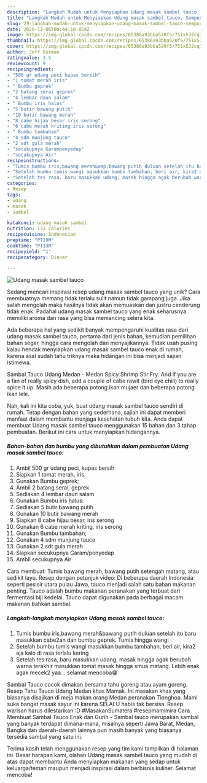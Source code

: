 ```yaml
---
description: "Langkah Mudah untuk Menyiapkan Udang masak sambel tauco, Sempurna"
title: "Langkah Mudah untuk Menyiapkan Udang masak sambel tauco, Sempurna"
slug: 29-langkah-mudah-untuk-menyiapkan-udang-masak-sambel-tauco-sempurna
date: 2020-11-06T00:44:18.854Z
image: https://img-global.cpcdn.com/recipes/65386a93bba520f5/751x532cq70/udang-masak-sambel-tauco-foto-resep-utama.jpg
thumbnail: https://img-global.cpcdn.com/recipes/65386a93bba520f5/751x532cq70/udang-masak-sambel-tauco-foto-resep-utama.jpg
cover: https://img-global.cpcdn.com/recipes/65386a93bba520f5/751x532cq70/udang-masak-sambel-tauco-foto-resep-utama.jpg
author: Jeff Guzman
ratingvalue: 3.5
reviewcount: 9
recipeingredient:
- "500 gr udang peci kupas bersih"
- "1 tomat merah iris"
- " Bumbu geprek"
- "2 batang serai geprek"
- "4 lembar daun salam"
- " Bumbu iris halus"
- "5 butir bawang putih"
- "10 butir bawang merah"
- "8 cabe hijau besar iris serong"
- "6 cabe merah kriting iris serong"
- " Bumbu tambahan"
- "4 sdm munjung tauco"
- "2 sdt gula merah"
- "secukupnya Garampenyedap"
- "secukupnya Air"
recipeinstructions:
- "Tumis bumbu iris,bawang merah&amp;bawang putih duluan setelah itu baru masukkan cabe2an dan bumbu geprek. Tumis hingga wangi"
- "Setelah bumbu tumis wangi masukkan bumbu tambahan, beri air, kira2 aja kalo di rasa terlalu kering"
- "Setelah tes rasa, baru masukkan udang, masak hingga agak berubah warna terakhir masukkan tomat masak hingga smua matang. Lebih enak agak mecek2 yaa... selamat mencoba😁"
categories:
- Resep
tags:
- udang
- masak
- sambel

katakunci: udang masak sambel 
nutrition: 133 calories
recipecuisine: Indonesian
preptime: "PT19M"
cooktime: "PT33M"
recipeyield: "1"
recipecategory: Dinner

---
```



![Udang masak sambel tauco](https://img-global.cpcdn.com/recipes/65386a93bba520f5/751x532cq70/udang-masak-sambel-tauco-foto-resep-utama.jpg)

Sedang mencari inspirasi resep udang masak sambel tauco yang unik? Cara membuatnya memang tidak terlalu sulit namun tidak gampang juga. Jika salah mengolah maka hasilnya tidak akan memuaskan dan justru cenderung tidak enak. Padahal udang masak sambel tauco yang enak seharusnya memiliki aroma dan rasa yang bisa memancing selera kita.

Ada beberapa hal yang sedikit banyak mempengaruhi kualitas rasa dari udang masak sambel tauco, pertama dari jenis bahan, kemudian pemilihan bahan segar, hingga cara mengolah dan menyajikannya. Tidak usah pusing kalau hendak menyiapkan udang masak sambel tauco enak di rumah, karena asal sudah tahu triknya maka hidangan ini bisa menjadi sajian istimewa.

Sambal Tauco Udang Medan - Medan Spicy Shrimp Stir Fry. And if you are a fan of really spicy dish, add a couple of cabe rawit (bird eye chili) to really spice it up. Masih ada beberapa potong ikan mujaer dan beberapa potong ikan lele.


Nah, kali ini kita coba, yuk, buat udang masak sambel tauco sendiri di rumah. Tetap dengan bahan yang sederhana, sajian ini dapat memberi manfaat dalam membantu menjaga kesehatan tubuh kita. Anda dapat membuat Udang masak sambel tauco menggunakan 15 bahan dan 3 tahap pembuatan. Berikut ini cara untuk menyiapkan hidangannya.

<!--inarticleads1-->

##### Bahan-bahan dan bumbu yang dibutuhkan dalam pembuatan Udang masak sambel tauco:

1. Ambil 500 gr udang peci, kupas bersih
1. Siapkan 1 tomat merah, iris
1. Gunakan  Bumbu geprek;
1. Ambil 2 batang serai, geprek
1. Sediakan 4 lembar daun salam
1. Gunakan  Bumbu iris halus:
1. Sediakan 5 butir bawang putih
1. Gunakan 10 butir bawang merah
1. Siapkan 8 cabe hijau besar, iris serong
1. Gunakan 6 cabe merah kriting, iris serong
1. Gunakan  Bumbu tambahan;
1. Gunakan 4 sdm munjung tauco
1. Gunakan 2 sdt gula merah
1. Siapkan secukupnya Garam/penyedap
1. Ambil secukupnya Air


Cara membuat: Tumis bawang merah, bawang putih setengah matang, atau sedikit layu. Resep dengan petunjuk video: Di beberapa daerah Indonesia seperti pesisir utara pulau Jawa, tauco menjadi salah satu bahan makanan penting. Tauco adalah bumbu makanan peranakan yang terbuat dari fermentasi biji kedelai. Tauco dapat digunakan pada berbagai macam makanan bahkan sambal. 

<!--inarticleads2-->

##### Langkah-langkah menyiapkan Udang masak sambel tauco:

1. Tumis bumbu iris,bawang merah&amp;bawang putih duluan setelah itu baru masukkan cabe2an dan bumbu geprek. Tumis hingga wangi
1. Setelah bumbu tumis wangi masukkan bumbu tambahan, beri air, kira2 aja kalo di rasa terlalu kering
1. Setelah tes rasa, baru masukkan udang, masak hingga agak berubah warna terakhir masukkan tomat masak hingga smua matang. Lebih enak agak mecek2 yaa... selamat mencoba😁


Sambal Tauco cocok dimakan bersama tahu goreng atau ayam goreng. Resep Tahu Tauco Udang Medan khas Mamak. Ini masakan khas yang biasanya disajikan di meja makan orang Medan peranakan Tionghoa. Mami suka banget masak sayur ini karena SELALU habis tak bersisa. Resep warisan harus dilestarikan :D #MasakanSumatera #resepmamimira Cara Membuat Sambal Tauco Enak dan Gurih - Sambal tauco merupakan sambal yang banyak terdapat dimana-mana, misalnya seperti Jawa Barat, Medan, Bangka dan daerah-daerah lainnya pun masih banyak yang biasanya tersedia sambal yang satu ini. 

Terima kasih telah menggunakan resep yang tim kami tampilkan di halaman ini. Besar harapan kami, olahan Udang masak sambel tauco yang mudah di atas dapat membantu Anda menyiapkan makanan yang sedap untuk keluarga/teman maupun menjadi inspirasi dalam berbisnis kuliner. Selamat mencoba!
